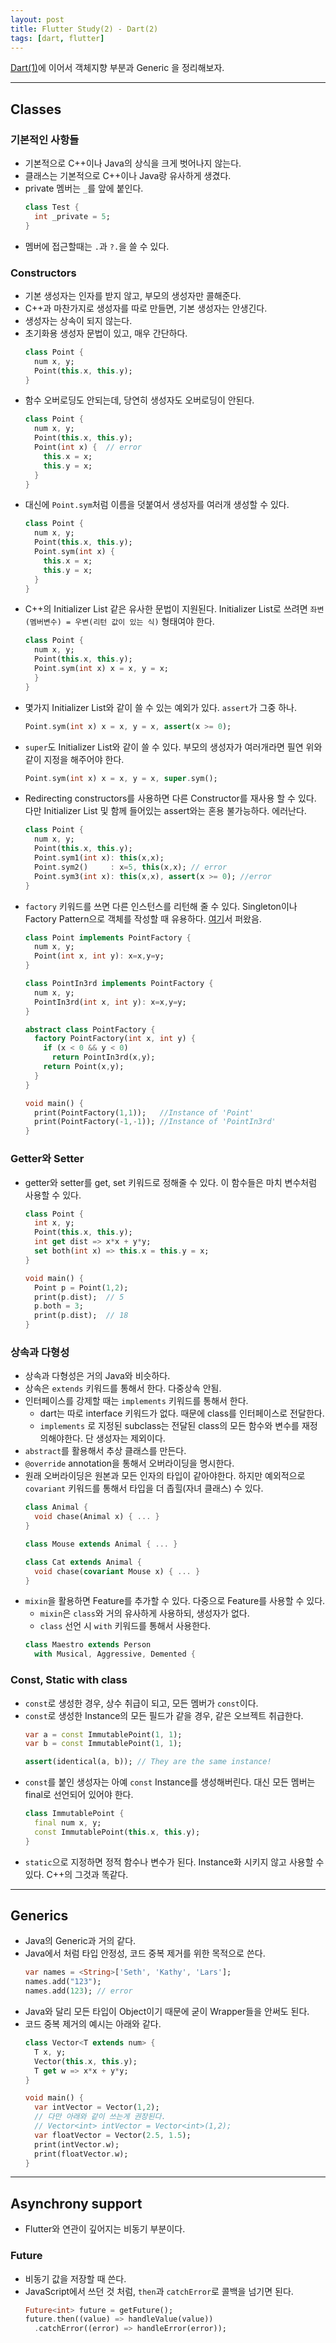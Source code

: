 ```yaml
---
layout: post
title: Flutter Study(2) - Dart(2)
tags: [dart, flutter]
---
```


[Dart(1)](/flutter/dart-study/)에 이어서 객체지향 부분과 Generic 을 정리해보자.

----

## Classes

### 기본적인 사항들

* 기본적으로 C++이나 Java의 상식을 크게 벗어나지 않는다.
* 클래스는 기본적으로 C++이나 Java랑 유사하게 생겼다.
* private 멤버는 `_`를 앞에 붙인다.
  ```dart
  class Test {
    int _private = 5;
  }
  ```
* 멤버에 접근할때는 `.`과 `?.`을 쓸 수 있다.

### Constructors

* 기본 생성자는 인자를 받지 않고, 부모의 생성자만 콜해준다.
* C++과 마찬가지로 생성자를 따로 만들면, 기본 생성자는 안생긴다.
* 생성자는 상속이 되지 않는다.
* 초기화용 생성자 문법이 있고, 매우 간단하다.
  ```dart
  class Point {
    num x, y;
    Point(this.x, this.y);
  }
  ```
* 함수 오버로딩도 안되는데, 당연히 생성자도 오버로딩이 안된다.
  ```dart
  class Point {
    num x, y;
    Point(this.x, this.y);
    Point(int x) {  // error
      this.x = x;
      this.y = x;
    }
  }
  ```
* 대신에 `Point.sym`처럼 이름을 덧붙여서 생성자를 여러개 생성할 수 있다.
  ```dart
  class Point {
    num x, y;
    Point(this.x, this.y);
    Point.sym(int x) {
      this.x = x;
      this.y = x;
    }
  }
  ```
* C++의 Initializer List 같은 유사한 문법이 지원된다. Initializer List로 쓰려면 `좌변(멤버변수) = 우변(리턴 값이 있는 식)` 형태여야 한다.
  ```dart
  class Point {
    num x, y;
    Point(this.x, this.y);
    Point.sym(int x) x = x, y = x;
    }
  }
  ```
* 몇가지 Initializer List와 같이 쓸 수 있는 예외가 있다. `assert`가 그중 하나.
  ```dart
  Point.sym(int x) x = x, y = x, assert(x >= 0);
  ````
* `super`도 Initializer List와 같이 쓸 수 있다. 부모의 생성자가 여러개라면 필연 위와같이 지정을 해주어야 한다.
  ```dart
  Point.sym(int x) x = x, y = x, super.sym();
  ````
* Redirecting constructors를 사용하면 다른 Constructor를 재사용 할 수 있다. 다만 Initializer List 및 함께 들어있는 assert와는 혼용 불가능하다. 에러난다.
  ```dart
  class Point {
    num x, y;
    Point(this.x, this.y);
    Point.sym1(int x): this(x,x);
    Point.sym2()     : x=5, this(x,x); // error
    Point.sym3(int x): this(x,x), assert(x >= 0); //error
  }
  ```
* `factory` 키워드를 쓰면 다른 인스턴스를 리턴해 줄 수 있다. Singleton이나 Factory Pattern으로 객체를 작성할 때 유용하다. [여기](https://flutterigniter.com/deconstructing-dart-constructors/)서 퍼왔음.
  ```dart
  class Point implements PointFactory {
    num x, y;
    Point(int x, int y): x=x,y=y;
  }

  class PointIn3rd implements PointFactory {
    num x, y;
    PointIn3rd(int x, int y): x=x,y=y;
  }

  abstract class PointFactory {
    factory PointFactory(int x, int y) {
      if (x < 0 && y < 0)
        return PointIn3rd(x,y);
      return Point(x,y);
    }
  }

  void main() {
    print(PointFactory(1,1));   //Instance of 'Point'
    print(PointFactory(-1,-1)); //Instance of 'PointIn3rd'
  }
  ```

### Getter와 Setter

* getter와 setter를 get, set 키워드로 정해줄 수 있다. 이 함수들은 마치 변수처럼 사용할 수 있다.
  ```dart
  class Point {
    int x, y;
    Point(this.x, this.y);
    int get dist => x*x + y*y;
    set both(int x) => this.x = this.y = x;
  }

  void main() {
    Point p = Point(1,2);
    print(p.dist);  // 5
    p.both = 3;
    print(p.dist);  // 18
  }
  ```

### 상속과 다형성

* 상속과 다형성은 거의 Java와 비슷하다.
* 상속은 `extends` 키워드를 통해서 한다. 다중상속 안됨.
* 인터페이스를 강제할 때는 `implements` 키워드를 통해서 한다.
  * dart는 따로 interface 키워드가 없다. 때문에 class를 인터페이스로 전달한다.
  * `implements` 로 지정된 subclass는 전달된 class의 모든 함수와 변수를 재정의해야한다. 단 생성자는 제외이다.
* `abstract`를 활용해서 추상 클래스를 만든다.
* `@override` annotation을 통해서 오버라이딩을 명시한다.
* 원래 오버라이딩은 원본과 모든 인자의 타입이 같아야한다. 하지만 예외적으로 `covariant` 키워드를 통해서 타입을 더 좁힐(자녀 클래스) 수 있다.
  ```dart
  class Animal {
    void chase(Animal x) { ... }
  }

  class Mouse extends Animal { ... }

  class Cat extends Animal {
    void chase(covariant Mouse x) { ... }
  }
  ```
* `mixin`을 활용하면 Feature를 추가할 수 있다. 다중으로 Feature를 사용할 수 있다.
  * `mixin`은 `class`와 거의 유사하게 사용하되, 생성자가 없다.
  * `class` 선언 시 `with` 키워드를 통해서 사용한다.
  ```dart
  class Maestro extends Person
    with Musical, Aggressive, Demented {
  ```

### Const, Static with class

* `const`로 생성한 경우, 상수 취급이 되고, 모든 멤버가 `const`이다.
* `const`로 생성한 Instance의 모든 필드가 같을 경우, 같은 오브젝트 취급한다.
  ```dart
  var a = const ImmutablePoint(1, 1);
  var b = const ImmutablePoint(1, 1);

  assert(identical(a, b)); // They are the same instance!
  ```
* `const`를 붙인 생성자는 아예 `const` Instance를 생성해버린다. 대신 모든 멤버는 final로 선언되어 있어야 한다.
  ```dart  
  class ImmutablePoint {
    final num x, y;
    const ImmutablePoint(this.x, this.y);
  }
  ```
* `static`으로 지정하면 정적 함수나 변수가 된다. Instance화 시키지 않고 사용할 수 있다. C++의 그것과 똑같다.

----

## Generics

* Java의 Generic과 거의 같다.
* Java에서 처럼 타입 안정성, 코드 중복 제거를 위한 목적으로 쓴다.
  ```dart
  var names = <String>['Seth', 'Kathy', 'Lars'];
  names.add("123");
  names.add(123); // error
  ```
* Java와 달리 모든 타입이 Object이기 때문에 굳이 Wrapper들을 안써도 된다.
* 코드 중복 제거의 예시는 아래와 같다.
  ```dart
  class Vector<T extends num> {
    T x, y;
    Vector(this.x, this.y);
    T get w => x*x + y*y;
  }

  void main() {
    var intVector = Vector(1,2);
    // 다만 아래와 같이 쓰는게 권장된다.
    // Vector<int> intVector = Vector<int>(1,2);
    var floatVector = Vector(2.5, 1.5);
    print(intVector.w);
    print(floatVector.w);
  }
  ```

----

## Asynchrony support

* Flutter와 연관이 깊어지는 비동기 부분이다.

### Future

* 비동기 값을 저장할 때 쓴다.
* JavaScript에서 쓰던 것 처럼, `then`과 `catchError`로 콜백을 넘기면 된다.
  ```dart
  Future<int> future = getFuture();
  future.then((value) => handleValue(value))
    .catchError((error) => handleError(error));
  ```